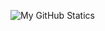 ![My GitHub Statics](https://github-readme-stats.vercel.app/api?username=kepmehzjs&bg_color=30,e96443,904e95&title_color=fff&text_color=fff)
